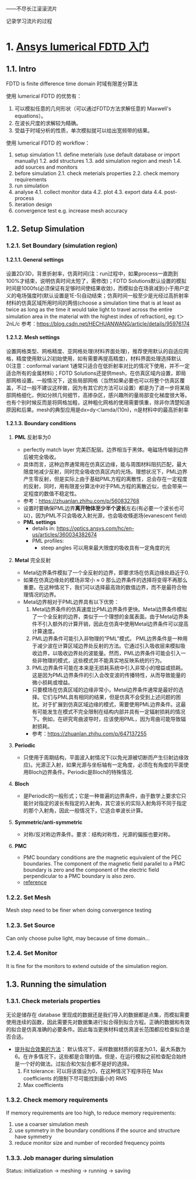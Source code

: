  ——不尽长江滚滚流片

记录学习流片的过程

# 1. [Ansys lumerical FDTD 入门](https://courses.ansys.com/index.php/learning-track/ansys-lumerical-fdtd/)

## 1.1. Intro

FDTD is finite difference time domain 时域有限差分算法

使用 lumerical FDTD 的优势有：

1. 可以模拟任意的几何形状（可以通过FDTD方法求解任意的 Maxwell's equations）。
2. 在波长尺度的求解较为精确。
3. 受益于时域分析的性质，单次模拟就可以给出宽频带的结果。

使用 lumerical FDTD 的 workflow：

1. setup simulation
    1.1. define meterials (use default database or import manually)
    1.2. add structures
    1.3. add simulation region and mesh
    1.4. add sources and monitors
2. before simulation
   2.1. check meterials properties
   2.2. check memory requirements
3. run simulation
4. analyse
   4.1. collect monitor data
   4.2. plot
   4.3. export data
   4.4. post-process
5. iteration design
6. convergence test
    e.g. increase mesh accuracy

## 1.2. Setup Simulation

### 1.2.1. Set Boundary (simulation region)

#### 1.2.1.1. General settings

设置2D/3D，背景折射率，仿真时间(注：run过程中，如果process一直跑到100%才结束，说明仿真时间太短了，需修改)；FDTD Solutions默认设置的模拟时间是1000fs(必须保证有足够时间使结果收敛)，而模拟会在场衰减到小于用户定义的电场强度时(默认设置是1E-5)自动结束；仿真时间一般至少是光经过高折射率材料的仿真区域所用时间的两倍(choose a simulation time that is at least as twice as long as the time it would take light to travel across the entire simulation area in the material with the highest index of refraction), eg: t＞2nL/c
参考：<https://blog.csdn.net/HECHUANWANG/article/details/95976174>

#### 1.2.1.2. Mesh settings

设置网格类型、网格精度、亚网格处理(材料界面处理)，推荐使用默认的自适应网格，精度使用默认2(初始使用，如有需要再提高精度)，材料界面处理选择默认0(注意：conformal variant 1通常只适合在低折射率对比的情况下使用，并不一定适合所有的金属材料)；FDTD Solutions还提供mesh，在仿真区域内设置，即局部网格设置。一般情况下，这些局部网格（当然如果必要也可以将整个仿真区覆盖，不过一般不建议这样做，因为有其它的方法可以设置）都是为了进一步将某局部网格细化，例如分辨几何细节，高掺杂区，感兴趣所的量局部变化梯度很大等。也有个别时候反而是将网格加粗，这种粗化网格的使用需要慎重，除非你清楚知道原因和后果。mesh的典型应用是dx=dy＜lamda/(10n)，n是材料中的最高折射率

#### 1.2.1.3. Boundary conditions

1. **PML** 反射率为0
   - perfectly match layer 完美匹配层。边界相当于黑体。电磁场传输到边界后被完全吸收。
   - 具体而言，这种边界通常用在仿真区边缘，能与周围材料阻抗匹配，最大限度地减少反射，同时完全吸收仿真区内的光场。理想状况下，PML边界产生零反射，但是实际上由于基础PML方程的离散性，总会存在一定程度的反射，同时，用有限差分算法中对于PML方程的离散近似，也会带来一定程度的数值不稳定性。
   - 参考：<https://zhuanlan.zhihu.com/p/560832768>
   - 设置时要确保PML边界**离开物体至少半个波长**左右(有必要一个波长也可以)，因为PML不只会吸收入射光源，也会吸收倏逝场(evanescent field)
   - **PML settings**
     - details in: <https://optics.ansys.com/hc/en-us/articles/360034382674>
     - PML profiles:
       - steep angles 可以用来最大限度的吸收具有一定角度的光
  
2. **Metal** 完全反射
   - Metal边界条件模拟了一个全反射的边界，即要求场在仿真边缘处趋近于0.
   - 如果在仿真边缘处的模场非常小 ≈ 0 那么边界条件的选择将变得不再那么重要。在这种情况下，我们可以选择最高效的数值边界，而不是最符合物理情况的边界。
   - Metal边界相对于PML边界具有以下优势：
     1. Metal边界条件的仿真速度比PML边界条件更快。Metal边界条件模拟了一个全反射的边界，类似于一个理想的金属表面。由于Metal边界条件不引入额外的计算开销，因此在仿真中使用Metal边界条件可以提高计算速度。
     2. PML边界条件可能引入非物理的“PML”模式。 PML边界条件是一种用于减少波在计算区域边界处反射的方法。它通过引入吸收层来模拟吸收边界，以吸收边界处的波能量。然而，PML边界条件可能会引入一些非物理的模式，这些模式并不能真实地反映系统的行为。
     3. PML边界条件可能在本来是无损耗系统中引入非常小的增益或损耗。 这是因为PML边界条件的引入会改变波的传播特性，从而导致能量的微小损耗或增益。
      - 只要模场在仿真区域的边缘非常小，Metal边界条件通常是最好的选择。它们与PML具有相同的结果，但是仿真不会受到上述问题的困扰。对于扩展到仿真区域边缘的模式，需要使用PML边界条件。这最有可能发生在模式不完全限制在结构内部并具有一定辐射损耗的情况下。例如，在研究弯曲波导时，应该使用PML，因为弯曲可能导致辐射损耗。
      - 参考：<https://zhuanlan.zhihu.com/p/647137255>

3. **Periodic**
   - 只使用于周期结构，平面波入射情况下(以免光源被切断而产生衍射边缘效应)。光源正入射，如果光源与坐标轴有一定角度，必须在有角度的平面使用Bloch边界条件。Periodic是Bloch的特殊情况.

4. **Bloch**
   - 是Periodic的一般形式；它是一种普遍的边界条件，由于数学上要求它只能针对指定的波长有指定的入射角，其它波长的实际入射角将不同于指定的那个入射角，因此一般情况下，它适合单波长计算。

5. **Symmetric/anti-symmetric**
   - 对称/反对称边界条件。要求：结构对称性，光源的偏振也要对称。

6. **PMC**
   - PMC boundary conditions are the magnetic equivalent of the PEC boundaries. The component of the magnetic field parallel to a PMC boundary is zero and the component of the electric field perpendicular to a PMC boundary is also zero.
   - [reference](https://optics.ansys.com/hc/en-us/articles/360045467453-Simulation-Tips-Accuracy-and-Performance-Tips-Boundary-Conditions)

### 1.2.2. Set Mesh

Mesh step need to be finer when doing convergence testing

### 1.2.3. Set Source

Can only choose pulse light, may because of time domain...

### 1.2.4. Set Monitor

It is fine for the monitors to extend outside of the simulation region.

## 1.3. Running the simulation

### 1.3.1. Check meterials properties

无论是储存在 database 里现成的数据还是我们导入的数据都是点集，而模拟需要使用连续的函数，因此需要先对数据集进行拟合得到拟合方程。正确的数据和有效的拟合是仿真准确的必要条件。因此每当更换材料或仿真波长范围都应检查拟合是否合适。

- [提升拟合效果的方法](https://optics.ansys.com/hc/en-us/articles/360034915053)：
默认情况下，采样数据材质的容差为0.1，最大系数为6。在许多情况下，这些都是合理的值。但是，在运行模拟之前检查配合始终是一个好的做法。过拟合和欠拟合都不是好的选择。
  1. Fit tolerance: 可以将该值设为0，在这种情况下程序将在 Max coefficients 的限制下尽可能找到最小的 RMS
  2. Max coefficients

### 1.3.2. Check memory requirements

If memory requirements are too high, to reduce memory requirements:

   1. use a coarser simulation mesh
   2. use symmetry in the boundary conditions if the source and structure have symmetry
   3. reduce monitor size and number of recorded frequency points

### 1.3.3. Job manager during simulation

Status: initialization -> meshing -> running -> saving

